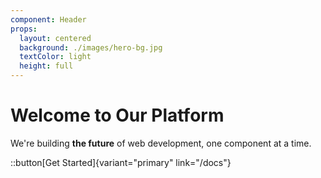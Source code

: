 ```yaml
---
component: Header
props:
  layout: centered
  background: ./images/hero-bg.jpg
  textColor: light
  height: full
---
```


# Welcome to Our Platform

We're building **the future** of web development, one component at a time.

::button[Get Started]{variant="primary" link="/docs"}
